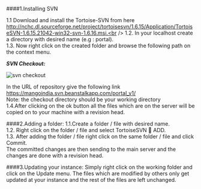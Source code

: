 ####1.Installing SVN

1.1 Download and install the Tortoise-SVN from here http://nchc.dl.sourceforge.net/project/tortoisesvn/1.6.15/Application/TortoiseSVN-1.6.15.21042-win32-svn-1.6.16.msi.<br />
1.2. In your localhost create a directory with desired name (e.g : portal).<br />
1.3. Now right click on the created folder and browse the following path on the context menu.<br />

**_SVN Checkout:_**

![svn checkout](https://cloud.githubusercontent.com/assets/25039079/22078216/4f7fbc12-dddd-11e6-936a-bb56cdfe39a5.png)

In the URL of repository give the following link<br />
https://mangoindia.svn.beanstalkapp.com/portal_v1/<br />
Note:  the checkout directory should be your working directory<br />
1.4.After clicking on the ok button all the files which are on the server will be copied on to your machine with a revision head.

####2.Adding a folder:
1.1.Create a folder / file with desired name.<br />
1.2.	Right click on the folder / file and select TortoiseSVN   ADD.<br /> 
1.3.	After adding the folder / file right click on the same folder / file and click Commit.<br /> 
The committed changes are then sending to the main server and the changes are done with a revision head.

####3.Updating your instance:
Simply right click on the working folder and click on the Update menu. The files which are modified by others only get updated at your instance and the rest of the files are left unchanged.





